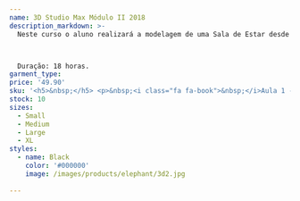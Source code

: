 ```yaml
---
name: 3D Studio Max Módulo II 2018
description_markdown: >-
  Neste curso o aluno realizará a modelagem de uma Sala de Estar desde a importação da Planta e Criação das Paredes, passando pela modelagem dos móveis e finalizando com a aplicação dos materiais, iluminação e renderização da cena.



  Duração: 18 horas.
garment_type:
price: '49.90'
sku: '<h5>&nbsp;</h5> <p>&nbsp;<i class="fa fa-book">&nbsp;</i>Aula 1 - Introdução</p> <p>&nbsp;<i class="fa fa-book">&nbsp;</i>Aula 2 - Design de interiores</p> <p>&nbsp;<i class="fa fa-book">&nbsp;</i>Aula 3 - Verificando Medidas</p> <p>&nbsp;<i class="fa fa-book">&nbsp;</i>Aula 4 - Parâmetros de objetos</p> <p>&nbsp;<i class="fa fa-book">&nbsp;</i>Aula 5 - Ferramenta Extrude</p> <p>&nbsp;<i class="fa fa-book">&nbsp;</i>Aula 6 - Nomeando Objetos</p> <p>&nbsp;<i class="fa fa-book">&nbsp;</i>Aula 7 - Visualização de objetos</p> <p>&nbsp;<i class="fa fa-book">&nbsp;</i>Aula 8 - Clonando Objetos</p> <p>&nbsp;<i class="fa fa-book">&nbsp;</i>Aula 9 - Ocultando objetos</p> <p>&nbsp;<i class="fa fa-book">&nbsp;</i>Aula 10 - Clonagem</p> <p>&nbsp;<i class="fa fa-book">&nbsp;</i>Aula 11 - SHIFT + Extrude</p> <p>&nbsp;<i class="fa fa-book">&nbsp;</i>Aula 12 - Ferramenta Connect</p> <p>&nbsp;<i class="fa fa-book">&nbsp;</i>Aula 13 - Relembrando medidas</p> <p>&nbsp;<i class="fa fa-book">&nbsp;</i>Aula 14 - Viewports</p> <p>&nbsp;<i class="fa fa-book">&nbsp;</i>Aula 15 - Criando Splines</p> <p>&nbsp;<i class="fa fa-book">&nbsp;</i>Aula 16 - Modifier List</p> <p>&nbsp;<i class="fa fa-book">&nbsp;</i>Aula 17 - Relembrando Nomes</p> <p>&nbsp;<i class="fa fa-book">&nbsp;</i>Aula 18 - Group</p> <p>&nbsp;<i class="fa fa-book">&nbsp;</i>Aula 19 - Alterando Parâmetros</p> <p>&nbsp;<i class="fa fa-book">&nbsp;</i>Aula 20 - Opções de Seleção</p> <p>&nbsp;<i class="fa fa-book">&nbsp;</i>Aula 21 - Loop</p> <p>&nbsp;<i class="fa fa-book">&nbsp;</i>Aula 22 - Modificador Symmetry + Flip</p> <p>&nbsp;<i class="fa fa-book">&nbsp;</i>Aula 23 - Create Shape + Sides</p> <p>&nbsp;<i class="fa fa-book">&nbsp;</i>Aula 24 - Group</p> <p>&nbsp;<i class="fa fa-book">&nbsp;</i>Aula 25 - Ferramenta Angle Snap Toggle</p> <p>&nbsp;<i class="fa fa-book">&nbsp;</i>Aula 26 - Barra de Ferramentas Principal</p> <p>&nbsp;<i class="fa fa-book">&nbsp;</i>Aula 27 - Ocultando Visualizações</p> <p>&nbsp;<i class="fa fa-book">&nbsp;</i>Aula 28 - Viewports</p> <p>&nbsp;<i class="fa fa-book">&nbsp;</i>Aula 29 - Conversão para Polígono Editável</p> <p>&nbsp;<i class="fa fa-book">&nbsp;</i>Aula 30 - Modificador Turbosmooth</p> <p>&nbsp;<i class="fa fa-book">&nbsp;</i>Aula 31 - Menu Create</p> <p>&nbsp;<i class="fa fa-book">&nbsp;</i>Aula 32 - Select And Move</p> <p>&nbsp;<i class="fa fa-book">&nbsp;</i>Aula 33 - Aplicar Material</p> <p>&nbsp;<i class="fa fa-book">&nbsp;</i>Aula 34 - Texturas Baseadas em Imagens</p> <p>&nbsp;<i class="fa fa-book">&nbsp;</i>Aula 35 - Luz fotométrica</p> <p>&nbsp;<i class="fa fa-book">&nbsp;</i>Aula 36 - Câmeras</p>';
stock: 10
sizes:
  - Small
  - Medium
  - Large
  - XL
styles:
  - name: Black
    color: '#000000'
    image: /images/products/elephant/3d2.jpg
  
---
```

